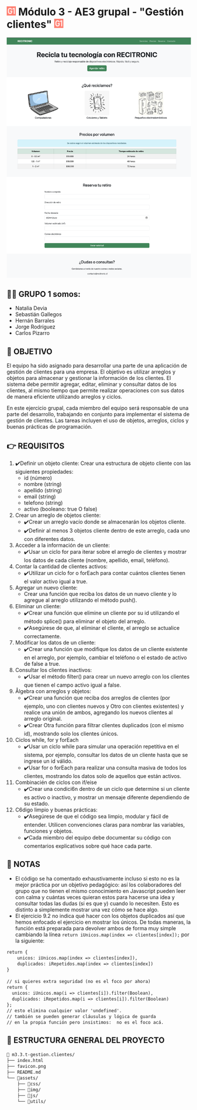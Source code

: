 # <img src="favicon.svg" width=25/> Módulo 3 - AE3 grupal - "Gestión clientes" <img src="favicon.svg" width=25/>

![mockup o entrega del ejercicio][0]

## 😶‍🌫️ GRUPO 1 somos:
* Natalia Devia
* Sebastián Gallegos
* Hernán Barrales
* Jorge Rodríguez
* Carlos Pizarro

## 🚀 OBJETIVO

El equipo ha sido asignado para desarrollar una parte de una aplicación de gestión de clientes para una empresa. El objetivo es utilizar arreglos y objetos para almacenar y gestionar la información de los clientes. El sistema debe permitir agregar, editar, eliminar y consultar datos de los clientes, al mismo tiempo que permite realizar operaciones con sus datos de manera eficiente utilizando arreglos y ciclos.

En este ejercicio grupal, cada miembro del equipo será responsable de una parte del desarrollo, trabajando en conjunto para implementar el sistema de gestión de clientes. Las tareas incluyen el uso de objetos, arreglos, ciclos y buenas prácticas de programación.

## 👉 REQUISITOS

1. ✔️Definir un objeto cliente: Crear una estructura de objeto cliente con las siguientes propiedades:
    * id (número)
    * nombre (string)
    * apellido (string)
    * email (string)
    * telefono (string)
    * activo (booleano: true O false)
2. Crear un arreglo de objetos cliente:
    * ✔️Crear un arreglo vacío donde se almacenarán los objetos cliente.
    * ✔️Definir al menos 3 objetos cliente dentro de este arreglo, cada uno con diferentes datos.
3. Acceder a la información de un cliente:
    * ✔️Usar un ciclo for para iterar sobre el arreglo de clientes y mostrar los datos de cada cliente (nombre, apellido, email, teléfono).
4. Contar la cantidad de clientes activos:
    * ✔️Utilizar un ciclo for o forEach para contar cuántos clientes tienen el valor activo igual a true.
5. Agregar un nuevo cliente:
    * Crear una función que reciba los datos de un nuevo cliente y lo agregue al arreglo utilizando el método push().
6. Eliminar un cliente:
    * ✔️Crear una función que elimine un cliente por su id utilizando el método splice() para eliminar el objeto del arreglo.
    * ✔️Asegúrese de que, al eliminar el cliente, el arreglo se actualice correctamente.
7. Modificar los datos de un cliente:
    * ✔️Crear una función que modifique los datos de un cliente existente en el arreglo, por ejemplo, cambiar el teléfono o el estado de activo de false a true.
8. Consultar los clientes inactivos:
    * ✔️Usar el método filter() para crear un nuevo arreglo con los clientes que tienen el campo activo igual a false.
9. Ålgebra con arreglos y objetos:
    * ✔️Crear una función que reciba dos arreglos de clientes (por ejemplo, uno con clientes nuevos y Otro con clientes existentes) y realice una unión de ambos, agregando los nuevos clientes al arreglo original.
    * ✔️Crear Otra función para filtrar clientes duplicados (con el mismo id), mostrando solo los clientes únicos.
10. Ciclos while, for y forEach
    * ✔️Usar un ciclo while para simular una operación repetitiva en el sistema, por ejemplo, consultar los datos de un cliente hasta que se ingrese un id válido.
    * ✔️Usar for o forEach para realizar una consulta masiva de todos los clientes, mostrando los datos solo de aquellos que están activos.
11. Combinacién de ciclos con if/eise
    * ✔️Crear una condici6n dentro de un ciclo que determine si un cliente es activo o inactivo, y mostrar un mensaje diferente dependiendo de su estado.
12. C6digo limpio y buenas prácticas:
    * ✔️Asegúrese de que el código sea limpio, modular y fácil de entender. Utilicen convenciones claras para nombrar las variables, funciones y objetos.
    * ✔️Cada miembro del equipo debe documentar su código con comentarios explicativos sobre qué hace cada parte.

## 👀 NOTAS

- El código se ha comentado exhaustivamente incluso si esto no es la mejor práctica por un objetivo pedagógico: así los colaboradores del grupo que no tienen el mismo conocimiento en Javascript pueden leer con calma y cuántas veces quieran estos para hacerse una idea y consultar todas las dudas (si es que y) cuando lo necesiten. Esto es distinto a simplemente mostrar una vez cómo se hace algo.
- El ejercicio 9.2 no indica qué hacer con los objetos duplicados así que hemos enfocado el ejercicio en mostrar los únicos. De todas maneras, la función está preparada para devolver ambos de forma muy simple cambiando la línea `return iUnicos.map(index => clientes[index]);` por la siguiente: 
```Js
return {
    unicos: iUnicos.map(index => clientes[index]), 
    duplicados: iRepetidos.map(index => clientes[index])
}

// si quieres extra seguridad (no es el foco por ahora)
return {
  unicos: iUnicos.map(i => clientes[i]).filter(Boolean),
  duplicados: iRepetidos.map(i => clientes[i]).filter(Boolean)
};
// esto elimina cualquier valor 'undefined'.
// también se pueden generar cláusulas y lógica de guarda
// en la propia función pero insistimos:  no es el foco acá.
```

## 📁 ESTRUCTURA GENERAL DEL PROYECTO

```
📁 m3.3.t-gestion.clientes/  
├── index.html  
├── favicon.png  
├── README.md  
└── 📁assets/  
    ├── 📁css/  
    ├── 📁img/  
    ├── 📁js/  
    └── 📁utils/  
```

<!-- Enlaces referenciados arriba -->
[0]:./assets/utils/mockup.png

